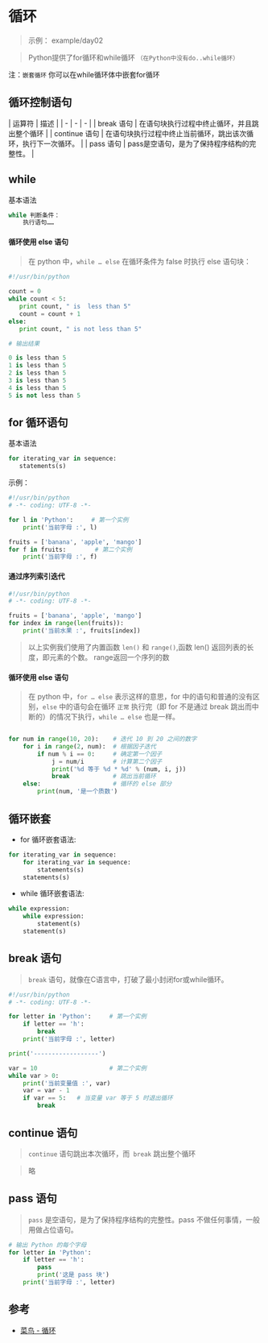 # 循环

> 示例： example/day02

> Python提供了for循环和while循环 `（在Python中没有do..while循环）`

注：`嵌套循环` 你可以在while循环体中嵌套for循环

## 循环控制语句

| 运算符 | 描述 |
| - | - | - |
| break 语句 | 在语句块执行过程中终止循环，并且跳出整个循环 |
| continue 语句 | 在语句块执行过程中终止当前循环，跳出该次循环，执行下一次循环。 |
| pass 语句 | pass是空语句，是为了保持程序结构的完整性。 |

## while

基本语法

```py
while 判断条件：
    执行语句……
```

#### 循环使用 else 语句

> 在 python 中，`while … else` 在循环条件为 false 时执行 else 语句块：

```py
#!/usr/bin/python
 
count = 0
while count < 5:
   print count, " is  less than 5"
   count = count + 1
else:
   print count, " is not less than 5"

# 输出结果

0 is less than 5
1 is less than 5
2 is less than 5
3 is less than 5
4 is less than 5
5 is not less than 5
```

## for 循环语句

基本语法

```py
for iterating_var in sequence:
   statements(s)
```

示例：

```py
#!/usr/bin/python
# -*- coding: UTF-8 -*-

for l in 'Python':     # 第一个实例
    print('当前字母 :', l)

fruits = ['banana', 'apple', 'mango']
for f in fruits:        # 第二个实例
    print('当前字母 :', f)
```

#### 通过序列索引迭代

```py
#!/usr/bin/python
# -*- coding: UTF-8 -*-

fruits = ['banana', 'apple', 'mango'] 
for index in range(len(fruits)):
    print('当前水果 :', fruits[index])
```

> 以上实例我们使用了内置函数 `len()` 和 `range()`,函数 len() 返回列表的长度，即元素的个数。 range返回一个序列的数

#### 循环使用 else 语句

> 在 python 中，`for … else` 表示这样的意思，for 中的语句和普通的没有区别，`else` 中的语句会在循环 `正常` 执行完（即 for 不是通过 break 跳出而中断的）的情况下执行，`while … else` 也是一样。

```py

for num in range(10, 20):    # 迭代 10 到 20 之间的数字
    for i in range(2, num):  # 根据因子迭代
        if num % i == 0:     # 确定第一个因子
            j = num/i        # 计算第二个因子
            print('%d 等于 %d * %d' % (num, i, j))
            break            # 跳出当前循环
    else:                    # 循环的 else 部分
        print(num, '是一个质数')
```

## 循环嵌套

- for 循环嵌套语法:

```py
for iterating_var in sequence:
    for iterating_var in sequence:
        statements(s)
    statements(s)
```

- while 循环嵌套语法:

```py
while expression:
    while expression:
        statement(s)
    statement(s)
```

## break 语句

> `break` 语句，就像在C语言中，打破了最小封闭for或while循环。

```py
#!/usr/bin/python
# -*- coding: UTF-8 -*-

for letter in 'Python':     # 第一个实例
    if letter == 'h':
        break
    print('当前字母 :', letter)

print('------------------')

var = 10                    # 第二个实例
while var > 0:
    print('当前变量值 :', var)
    var = var - 1
    if var == 5:   # 当变量 var 等于 5 时退出循环
        break
```

## continue 语句

> `continue` 语句跳出本次循环，而` break` 跳出整个循环

> 略

## pass 语句

> `pass` 是空语句，是为了保持程序结构的完整性。pass 不做任何事情，一般用做占位语句。

```py
# 输出 Python 的每个字母
for letter in 'Python':
    if letter == 'h':
        pass
        print('这是 pass 块')
    print('当前字母 :', letter)
```

## 参考

- [菜鸟 - 循环](http://www.runoob.com/python/python-loops.html)